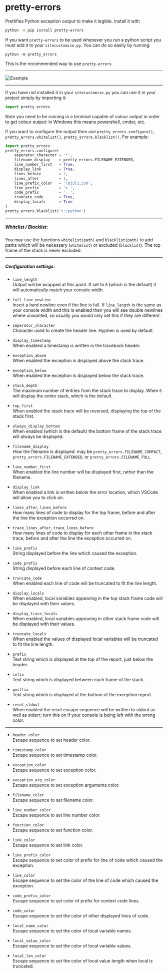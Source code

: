 # pretty-errors

Prettifies Python exception output to make it legible. Install it with
```bash
python -m pip install pretty-errors
```

If you want `pretty-errors` to be used whenever you run a python script you must add it to your `sitecustomize.py`.  You can do so easily by running:
```
python -m pretty_errors
```
This is the recommended way to use `pretty-errors`

---

![Example](https://i.imgur.com/0jpEqob.png)

---

If you have not installed it in your `sitecustomize.py` you can use it in your project simply by importing it:
```python
import pretty_errors
```
Note you need to be running in a terminal capable of colour output in order to get colour output: in Windows
this means powershell, cmder, etc.

If you want to configure the output then use `pretty_errors.configure()`, `pretty_errors.whitelist()`, `pretty_errors.blacklist()`.  For example:
```python
import pretty_errors
pretty_errors.configure(
    seperator_character = '*',
    filename_display    = pretty_errors.FILENAME_EXTENDED,
    line_number_first   = True,
    display_link        = True,
    lines_before        = 2,
    lines_after         = 1,
    line_prefix_color   = '\033[1;33m',
    line_prefix         = '> ',
    code_prefix         = '  ',
    truncate_code       = True,
    display_locals      = True
)
pretty_errors.blacklist('c:/python')
```

---

##### Whitelist / Blacklist:

You may use the functions `whitelist(path)` and `blacklist(path)` to add paths which will be necessary (`whitelist`) or excluded (`blacklist`).  The top frame of the stack is never excluded.

---

##### Configuration settings:

* `line_length`<br>
Output will be wrapped at this point.  If set to `0` (which is the default) it will automatically match your console width.

* `full_line_newline`<br>
Insert a hard newline even if the line is full.  If `line_length` is the same as your console width and this is enabled then you will see double newlines where unwanted, so usually you would only set this if they are different.

* `seperator_character`<br>
Character used to create the header line.  Hyphen is used by default.

* `display_timestamp`<br>
When enabled a timestamp is written in the traceback header.

* `exception_above`<br>
When enabled the exception is displayed above the stack trace.

* `exception_below`<br>
When enabled the exception is displayed below the stack trace.

* `stack_depth`<br>
The maximum number of entries from the stack trace to display.  When `0` will display the entire stack, which is the default.

* `top_first`<br>
When enabled the stack trace will be reversed, displaying the top of the stack first.

* `always_display_bottom`<br>
When enabled (which is the default) the bottom frame of the stack trace will always be displayed.

* `filename_display`<br>
How the filename is displayed: may be `pretty_errors.FILENAME_COMPACT`, `pretty_errors.FILENAME_EXTENDED`, or `pretty_errors.FILENAME_FULL`

* `line_number_first`<br>
When enabled the line number will be displayed first, rather than the filename.

* `display_link`<br>
When enabled a link is written below the error location, which VSCode will allow you to click on.

* `lines_after`, `lines_before`<br>
How many lines of code to display for the top frame, before and after the line the exception occurred on.

* `trace_lines_after`, `trace_lines_before`<br>
How many lines of code to display for each other frame in the stack trace, before and after the line the exception occurred on.

* `line_prefix`<br>
String displayed before the line which caused the exception.

* `code_prefix`<br>
String displayed before each line of context code.

* `truncate_code`<br>
When enabled each line of code will be truncated to fit the line length.

* `display_locals`<br>
When enabled, local variables appearing in the top stack frame code will be displayed with their values.

* `display_trace_locals`<br>
When enabled, local variables appearing in other stack frame code will be displayed with their values.

* `truncate_locals`<br>
When enabled the values of displayed local variables will be truncated to fit the line length.

* `prefix`<br>
Text string which is displayed at the top of the report, just below the header.

* `infix`<br>
Text string which is displayed between each frame of the stack.

* `postfix`<br>
Text string which is displayed at the bottom of the exception report.

* `reset_stdout`<br>
When enabled the reset escape sequence will be written to stdout as well as stderr; turn this on if your console is being left with the wrong color.

---

* `header_color`<br>
Escape sequence to set header color.

* `timestamp_color`<br>
Escape sequence to set timestamp color.

* `exception_color`<br>
Escape sequence to set exception color.

* `exception_arg_color`<br>
Escape sequence to set exception arguments color.

* `filename_color`<br>
Escape sequence to set filename color.

* `line_number_color`<br>
Escape sequence to set line number color.

* `function_color`<br>
Escape sequence to set function color.

* `link_color`<br>
Escape sequence to set link color.

* `line_prefix_color`<br>
Escape sequence to set color of prefix for line of code which caused the exception.

* `line_color`<br>
Escape sequence to set the color of the line of code which caused the exception.

* `code_prefix_color`<br>
Escape sequence to set color of prefix for context code lines.

* `code_color`<br>
Escape sequence to set the color of other displayed lines of code.

* `local_name_color`<br>
Escape sequence to set the color of local variable names.

* `local_value_color`<br>
Escape sequence to set the color of local variable values.

* `local_len_color`<br>
Escape sequence to set the color of local value length when local is truncated.
